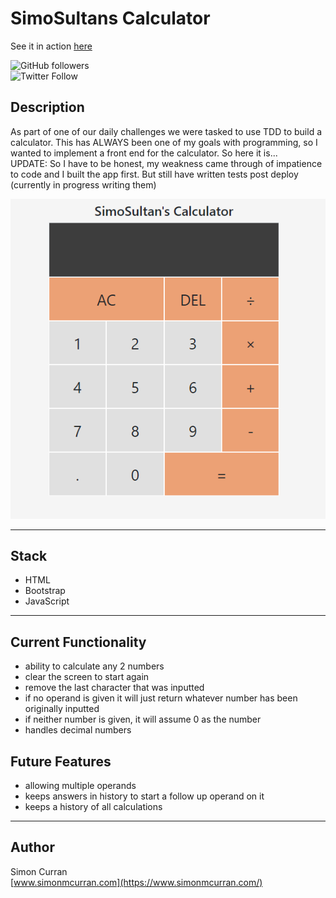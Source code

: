 # SimoSultans Calculator

See it in action [here](https://simosultan-calculator.netlify.app/)

![GitHub followers](https://img.shields.io/github/followers/SimoSultan?style=social)  
![Twitter Follow](https://img.shields.io/twitter/follow/simo_sultan?style=social)  


## Description

As part of one of our daily challenges we were tasked to use TDD to build a calculator. This has ALWAYS been one of my goals with programming, so I wanted to implement a front end for the calculator. So here it is...  
UPDATE: So I have to be honest, my weakness came through of impatience to code and I built the app first. But still have written tests post deploy (currently in progress writing them)

![Screenshot](screenshot.png)

---

## Stack
- HTML
- Bootstrap
- JavaScript

---

## Current Functionality
- ability to calculate any 2 numbers
- clear the screen to start again
- remove the last character that was inputted
- if no operand is given it will just return whatever number has been originally inputted
- if neither number is given, it will assume 0 as the number
- handles decimal numbers

## Future Features
- allowing multiple operands
- keeps answers in history to start a follow up operand on it
- keeps a history of all calculations

---

## Author
Simon Curran  
[www.simonmcurran.com](https://www.simonmcurran.com/)  
